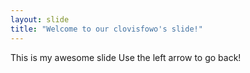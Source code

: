 ```yaml
---
layout: slide
title: "Welcome to our clovisfowo's slide!"
---
```


This is my awesome slide
Use the left arrow to go back!
